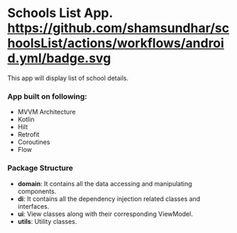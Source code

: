 # Schools List App. https://github.com/shamsundhar/schoolsList/actions/workflows/android.yml/badge.svg
This app will display list of school details.
### App built on following:

- MVVM Architecture
- Kotlin
- Hilt
- Retrofit
- Coroutines
- Flow

### Package Structure

- **domain**: It contains all the data accessing and manipulating components.
- **di**: It contains all the dependency injection related classes and interfaces.
- **ui**: View classes along with their corresponding ViewModel.
- **utils**: Utility classes.
